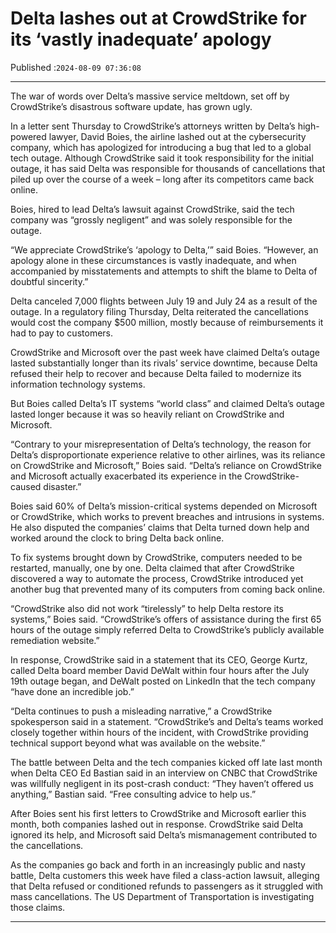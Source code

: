 # Delta lashes out at CrowdStrike for its ‘vastly inadequate’ apology

Published :`2024-08-09 07:36:08`

---

The war of words over Delta’s massive service meltdown, set off by CrowdStrike’s disastrous software update, has grown ugly.

In a letter sent Thursday to CrowdStrike’s attorneys written by Delta’s high-powered lawyer, David Boies, the airline lashed out at the cybersecurity company, which has apologized for introducing a bug that led to a global tech outage. Although CrowdStrike said it took responsibility for the initial outage, it has said Delta was responsible for thousands of cancellations that piled up over the course of a week – long after its competitors came back online.

Boies, hired to lead Delta’s lawsuit against CrowdStrike, said the tech company was “grossly negligent” and was solely responsible for the outage.

“We appreciate CrowdStrike’s ‘apology to Delta,’” said Boies. “However, an apology alone in these circumstances is vastly inadequate, and when accompanied by misstatements and attempts to shift the blame to Delta of doubtful sincerity.”

Delta canceled 7,000 flights between July 19 and July 24 as a result of the outage. In a regulatory filing Thursday, Delta reiterated the cancellations would cost the company $500 million, mostly because of reimbursements it had to pay to customers.

CrowdStrike and Microsoft over the past week have claimed Delta’s outage lasted substantially longer than its rivals’ service downtime, because Delta refused their help to recover and because Delta failed to modernize its information technology systems.

But Boies called Delta’s IT systems “world class” and claimed Delta’s outage lasted longer because it was so heavily reliant on CrowdStrike and Microsoft.

“Contrary to your misrepresentation of Delta’s technology, the reason for Delta’s disproportionate experience relative to other airlines, was its reliance on CrowdStrike and Microsoft,” Boies said. “Delta’s reliance on CrowdStrike and Microsoft actually exacerbated its experience in the CrowdStrike-caused disaster.”

Boies said 60% of Delta’s mission-critical systems depended on Microsoft or CrowdStrike, which works to prevent breaches and intrusions in systems. He also disputed the companies’ claims that Delta turned down help and worked around the clock to bring Delta back online.

To fix systems brought down by CrowdStrike, computers needed to be restarted, manually, one by one. Delta claimed that after CrowdStrike discovered a way to automate the process, CrowdStrike introduced yet another bug that prevented many of its computers from coming back online.

“CrowdStrike also did not work “tirelessly” to help Delta restore its systems,” Boies said. “CrowdStrike’s offers of assistance during the first 65 hours of the outage simply referred Delta to CrowdStrike’s publicly available remediation website.”

In response, CrowdStrike said in a statement that its CEO, George Kurtz, called Delta board member David DeWalt within four hours after the July 19th outage began, and DeWalt posted on LinkedIn that the tech company “have done an incredible job.”

“Delta continues to push a misleading narrative,” a CrowdStrike spokesperson said in a statement. “CrowdStrike’s and Delta’s teams worked closely together within hours of the incident, with CrowdStrike providing technical support beyond what was available on the website.”

The battle between Delta and the tech companies kicked off late last month when Delta CEO Ed Bastian said in an interview on CNBC that CrowdStrike was willfully negligent in its post-crash conduct: “They haven’t offered us anything,” Bastian said. “Free consulting advice to help us.”

After Boies sent his first letters to CrowdStrike and Microsoft earlier this month, both companies lashed out in response. CrowdStrike said Delta ignored its help, and Microsoft said Delta’s mismanagement contributed to the cancellations.

As the companies go back and forth in an increasingly public and nasty battle, Delta customers this week have filed a class-action lawsuit, alleging that Delta refused or conditioned refunds to passengers as it struggled with mass cancellations. The US Department of Transportation is investigating those claims.

---

